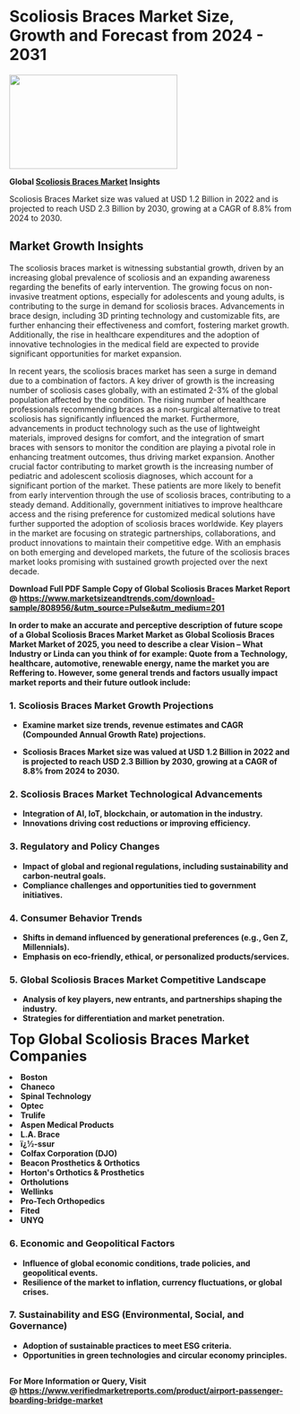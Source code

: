 <H1>Scoliosis Braces Market Size, Growth and Forecast from 2024 - 2031</H1><img class="aligncenter size-medium wp-image-584254" src="https://thirdeyenews.in/wp-content/uploads/2024/09/Global-Market-Research-300x168.jpeg" alt="" width="300" height="168" /><p><strong>Global&nbsp;<a href="https://www.marketsizeandtrends.com/download-sample/808956/&amp;utm_source=Pulse&amp;utm_medium=201">Scoliosis Braces Market</a> Insights</strong></p><p>Scoliosis Braces Market size was valued at USD 1.2 Billion in 2022 and is projected to reach USD 2.3 Billion by 2030, growing at a CAGR of 8.8% from 2024 to 2030.</p><p><h2>Market Growth Insights</h2> <p>The scoliosis braces market is witnessing substantial growth, driven by an increasing global prevalence of scoliosis and an expanding awareness regarding the benefits of early intervention. The growing focus on non-invasive treatment options, especially for adolescents and young adults, is contributing to the surge in demand for scoliosis braces. Advancements in brace design, including 3D printing technology and customizable fits, are further enhancing their effectiveness and comfort, fostering market growth. Additionally, the rise in healthcare expenditures and the adoption of innovative technologies in the medical field are expected to provide significant opportunities for market expansion.</p> <p><strong></strong></p> <p>In recent years, the scoliosis braces market has seen a surge in demand due to a combination of factors. A key driver of growth is the increasing number of scoliosis cases globally, with an estimated 2-3% of the global population affected by the condition. The rising number of healthcare professionals recommending braces as a non-surgical alternative to treat scoliosis has significantly influenced the market. Furthermore, advancements in product technology such as the use of lightweight materials, improved designs for comfort, and the integration of smart braces with sensors to monitor the condition are playing a pivotal role in enhancing treatment outcomes, thus driving market expansion. Another crucial factor contributing to market growth is the increasing number of pediatric and adolescent scoliosis diagnoses, which account for a significant portion of the market. These patients are more likely to benefit from early intervention through the use of scoliosis braces, contributing to a steady demand. Additionally, government initiatives to improve healthcare access and the rising preference for customized medical solutions have further supported the adoption of scoliosis braces worldwide. Key players in the market are focusing on strategic partnerships, collaborations, and product innovations to maintain their competitive edge. With an emphasis on both emerging and developed markets, the future of the scoliosis braces market looks promising with sustained growth projected over the next decade.</p> <p><strong></p><p><span class=""><strong>Download Full PDF Sample Copy of Global Scoliosis Braces Market Report</strong> @ <a href="https://www.marketsizeandtrends.com/download-sample/808956/&amp;utm_source=Pulse&amp;utm_medium=201" target="_blank">https://www.marketsizeandtrends.com/download-sample/808956/&amp;utm_source=Pulse&amp;utm_medium=201</a></span></p><p>In order to make an accurate and perceptive description of future scope of a Global&nbsp;Scoliosis Braces Market Market as Global&nbsp;Scoliosis Braces Market Market of 2025, you need to describe a clear Vision &ndash; What Industry or Linda can you think of for example: Quote from a Technology, healthcare, automotive, renewable energy, name the market you are Reffering to. However, some general trends and factors usually impact market reports and their future outlook include:</p><h3>1.&nbsp;<strong>Scoliosis Braces Market Growth Projections</strong></h3><ul><li>Examine market size trends, revenue estimates and CAGR (Compounded Annual Growth Rate) projections.</li><li><p>Scoliosis Braces Market size was valued at USD 1.2 Billion in 2022 and is projected to reach USD 2.3 Billion by 2030, growing at a CAGR of 8.8% from 2024 to 2030.</p></li></ul><h3>2.&nbsp;<strong>Scoliosis Braces Market Technological Advancements</strong></h3><ul><li>Integration of AI, IoT, blockchain, or automation in the industry.</li><li>Innovations driving cost reductions or improving efficiency.</li></ul><h3>3.&nbsp;<strong>Regulatory and Policy Changes</strong></h3><ul><li>Impact of global and regional regulations, including sustainability and carbon-neutral goals.</li><li>Compliance challenges and opportunities tied to government initiatives.</li></ul><h3>4.&nbsp;<strong>Consumer Behavior Trends</strong></h3><ul><li>Shifts in demand influenced by generational preferences (e.g., Gen Z, Millennials).</li><li>Emphasis on eco-friendly, ethical, or personalized products/services.</li></ul><h3>5.&nbsp;<strong>Global Scoliosis Braces Market Competitive Landscape</strong></h3><ul><li>Analysis of key players, new entrants, and partnerships shaping the industry.</li><li>Strategies for differentiation and market penetration.</li></ul><p data-pm-slice="1 1 []"><span style="color: inherit; font-family: inherit; font-size: 25px;">Top Global Scoliosis Braces Market Companies</span></p><div class="" data-test-id=""><p><li>Boston</li><li> Chaneco</li><li> Spinal Technology</li><li> Optec</li><li> Trulife</li><li> Aspen Medical Products</li><li> L.A. Brace</li><li> ï¿½-ssur</li><li> Colfax Corporation (DJO)</li><li> Beacon Prosthetics & Orthotics</li><li> Horton's Orthotics & Prosthetics</li><li> Ortholutions</li><li> Wellinks</li><li> Pro-Tech Orthopedics</li><li> Fited</li><li> UNYQ</li></p></div><h3>6.&nbsp;<strong>Economic and Geopolitical Factors</strong></h3><ul><li>Influence of global economic conditions, trade policies, and geopolitical events.</li><li>Resilience of the market to inflation, currency fluctuations, or global crises.</li></ul><h3>7.&nbsp;<strong>Sustainability and ESG (Environmental, Social, and Governance)</strong></h3><ul><li>Adoption of sustainable practices to meet ESG criteria.</li><li>Opportunities in green technologies and circular economy principles.</li></ul><h2><strong style="font-size: 14px;">For More Information or Query, Visit @&nbsp;</strong><a style="background-color: #ffffff; font-size: 14px;" href="https://www.marketsizeandtrends.com/report/scoliosis-braces-market/" target="_blank">https://www.verifiedmarketreports.com/product/airport-passenger-boarding-bridge-market</a></h2>
